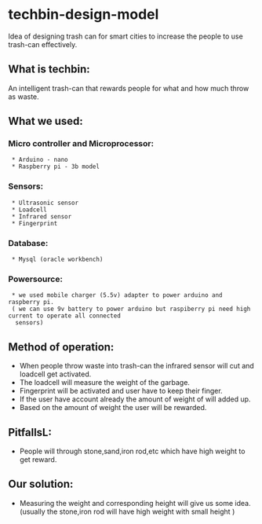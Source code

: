 # techbin-design-model
 Idea of designing trash can for smart cities to increase the people to use trash-can effectively.
 
## What is techbin:
 An intelligent trash-can that rewards people for what and how much throw as waste.
 
## What we used:

 ### Micro controller and Microprocessor:
     * Arduino - nano
     * Raspberry pi - 3b model
     
 ### Sensors:
     * Ultrasonic sensor
     * Loadcell
     * Infrared sensor
     * Fingerprint
     
 ### Database:
     * Mysql (oracle workbench)
     
 ### Powersource:
     * we used mobile charger (5.5v) adapter to power arduino and raspberry pi.
     ( we can use 9v battery to power arduino but raspiberry pi need high current to operate all connected
      sensors)
 
## Method of operation:
 * When people throw waste into trash-can the infrared sensor will cut and loadcell get activated.
 * The loadcell will measure the weight of the garbage.
 * Fingerprint will be activated and user have to keep their finger.
 * If the user have account already the amount of weight of will added up.
 * Based on the amount of weight the user will be rewarded.
 
 ## PitfallsL:
 * People will through stone,sand,iron rod,etc which have high weight to get reward.
 
 ## Our solution:
 * Measuring the weight and corresponding height will give us some idea.
 (usually the stone,iron rod will have high weight with small height )
 
 
